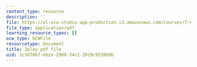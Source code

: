 ```yaml
---
content_type: resource
description: ''
file: https://ol-ocw-studio-app-production.s3.amazonaws.com/courses/7-01sc-fundamentals-of-biology-fall-2011/2c3d7067eb2e298034c22019c9530b9b_uBRdfsz_YB4.pdf
file_type: application/pdf
learning_resource_types: []
ocw_type: OCWFile
resourcetype: Document
title: 3play pdf file
uid: 2c3d7067-eb2e-2980-34c2-2019c9530b9b
---
```

